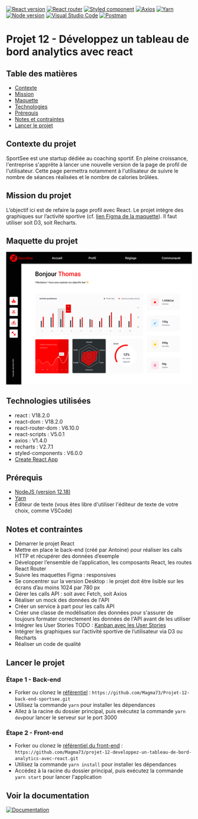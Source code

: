 [![React version](https://img.shields.io/badge/React-20232A?style=for-the-badge&logo=react&logoColor=61DAFB)](https://react.dev/) [![React router](https://img.shields.io/badge/React_Router-CA4245?style=for-the-badge&logo=react-router&logoColor=white)](https://reactrouter.com/en/main) [![Styled component](https://img.shields.io/badge/styled--components-DB7093?style=for-the-badge&logo=styled-components&logoColor=white)](https://styled-components.com/) [![Axios](https://img.shields.io/badge/axios-671ddf?&style=for-the-badge&logo=axios&logoColor=white)](https://axios-http.com/fr/docs/intro) [![Yarn](https://img.shields.io/badge/Yarn-2C8EBB?style=for-the-badge&logo=yarn&logoColor=white)](https://yarnpkg.com/) [![Node version](https://img.shields.io/badge/Node%20js-339933?style=for-the-badge&logo=nodedotjs&logoColor=white)](https://nodejs.org/en) [![Visual Studio Code](https://img.shields.io/badge/Visual%20Studio%20Code-0078d7.svg?style=for-the-badge&logo=visual-studio-code&logoColor=white)](https://vitejs.dev/) [![Postman](https://img.shields.io/badge/Postman-FF6C37?style=for-the-badge&logo=Postman&logoColor=white)](https://www.postman.com/)

# Projet 12 - Développez un tableau de bord analytics avec react

## Table des matières

- [Contexte](#contexte-du-projet)
- [Mission](#mission-du-projet)
- [Maquette](#maquette-du-projet)
- [Technologies](#technologies-utilisées)
- [Prérequis](#prérequis)
- [Notes et contraintes](#notes-et-contraintes)
- [Lancer le projet](#lancer-le-projet)

## Contexte du projet

SportSee est une startup dédiée au coaching sportif. En pleine croissance, l'entreprise s'apprête à lancer une nouvelle version de la page de profil de l'utilisateur. Cette page permettra notamment à l'utilisateur de suivre le nombre de séances réalisées et le nombre de calories brûlées.


## Mission du projet
L’objectif ici est de refaire la page profil avec React. Le projet intègre des graphiques sur l’activité sportive (cf. [lien Figma de la maquette](https://www.figma.com/file/BMomGVZqLZb811mDMShpLu/UI-design-Sportify-FR?type=design&node-id=0-1&mode=design&t=PTXck4YXY17A6FWF-0)).
Il faut utiliser soit D3, soit Recharts.

## Maquette du projet

![Maquette du projet](/maquette/Home.png)

## Technologies utilisées

- react : V18.2.0
- react-dom : V18.2.0
- react-router-dom : V6.10.0
- react-scripts : V5.0.1
- axios : V1.4.0
- recharts : V2.7.1
- styled-components : V6.0.0
- [Create React App](https://github.com/facebook/create-react-app)

## Prérequis
- [NodeJS (version 12.18)](https://nodejs.org/en/)
- [Yarn](https://yarnpkg.com/)
- Éditeur de texte (vous êtes libre d'utiliser l'éditeur de texte de votre choix, comme VSCode)

## Notes et contraintes
- Démarrer le projet React
- Mettre en place le back-end (créé par Antoine) pour réaliser les calls HTTP et récupérer des données d’exemple
- Développer l’ensemble de l’application, les composants React, les routes React Router
- Suivre les maquettes Figma : responsives
- Se concentrer sur la version Desktop : le projet doit être lisible sur les écrans d’au moins 1024 par 780 px
- Gérer les calls API : soit avec Fetch, soit Axios
- Réaliser un mock des données de l'API
- Créer un service à part pour les calls API
- Créer une classe de modélisation des données pour s'assurer de toujours formater correctement les données de l'API avant de les utiliser
- Intégrer les User Stories TODO : [Kanban avec les User Stories](https://openclassrooms.notion.site/Tableau-de-bord-SportSee-6686aa4b5f44417881a4884c9af5669e)
- Intégrer les graphiques sur l’activité sportive de l’utilisateur via D3 ou Recharts
- Réaliser un code de qualité


## Lancer le projet
### Étape 1 - Back-end
- Forker ou clonez le [référentiel](https://github.com/Magma73/Projet-12-back-end-sportsee) : `https://github.com/Magma73/Projet-12-back-end-sportsee.git`
- Utilisez la commande `yarn` pour installer les dépendances
- Allez à la racine du dossier principal, puis exécutez la commande `yarn dev`pour lancer le serveur sur le port 3000


### Étape 2 - Front-end
- Forker ou clonez le [référentiel du front-end](https://github.com/Magma73/projet-12-developpez-un-tableau-de-bord-analytics-avec-react.git) : `https://github.com/Magma73/projet-12-developpez-un-tableau-de-bord-analytics-avec-react.git`
- Utilisez la commande `yarn install` pour installer les dépendances
- Accédez à la racine du dossier principal, puis exécutez la commande `yarn start` pour lancer l'application

## Voir la documentation
[![Documentation](https://img.shields.io/badge/Doc-Visit-green)](https://magma73.github.io/projet-12-developpez-un-tableau-de-bord-analytics-avec-react/sport-see/docs/)